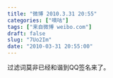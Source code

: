 ```yaml
---
title: "微博 2010.3.31 20:55"
categories: ["嘀咕"]
tags: ["来自微博 weibo.com"]
draft: false
slug: "7Uo2Im"
date: "2010-03-31 20:55:00"
---
```


<p>过滤词莫非已经和谐到QQ签名来了。 ​​​​</p>
